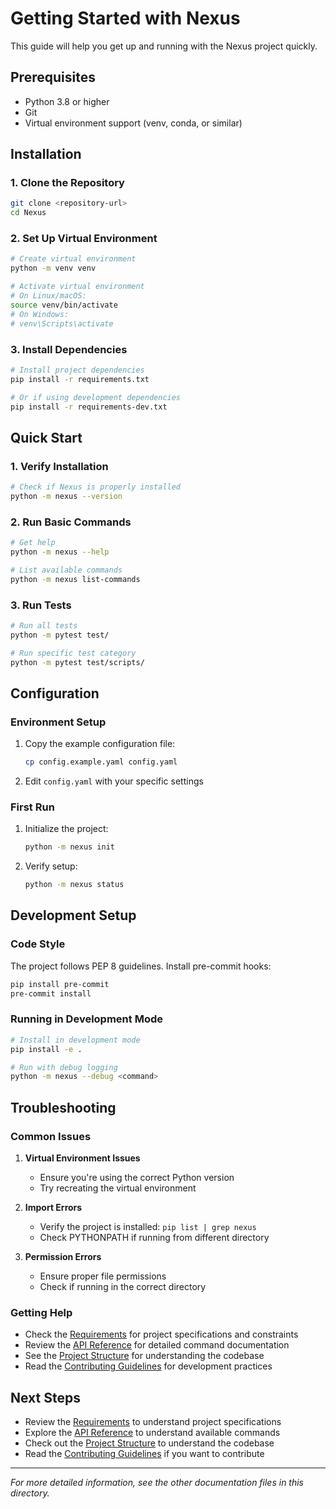 # Getting Started with Nexus

This guide will help you get up and running with the Nexus project quickly.

## Prerequisites

- Python 3.8 or higher
- Git
- Virtual environment support (venv, conda, or similar)

## Installation

### 1. Clone the Repository

```bash
git clone <repository-url>
cd Nexus
```

### 2. Set Up Virtual Environment

```bash
# Create virtual environment
python -m venv venv

# Activate virtual environment
# On Linux/macOS:
source venv/bin/activate
# On Windows:
# venv\Scripts\activate
```

### 3. Install Dependencies

```bash
# Install project dependencies
pip install -r requirements.txt

# Or if using development dependencies
pip install -r requirements-dev.txt
```

## Quick Start

### 1. Verify Installation

```bash
# Check if Nexus is properly installed
python -m nexus --version
```

### 2. Run Basic Commands

```bash
# Get help
python -m nexus --help

# List available commands
python -m nexus list-commands
```

### 3. Run Tests

```bash
# Run all tests
python -m pytest test/

# Run specific test category
python -m pytest test/scripts/
```

## Configuration

### Environment Setup

1. Copy the example configuration file:
   ```bash
   cp config.example.yaml config.yaml
   ```

2. Edit `config.yaml` with your specific settings

### First Run

1. Initialize the project:
   ```bash
   python -m nexus init
   ```

2. Verify setup:
   ```bash
   python -m nexus status
   ```

## Development Setup

### Code Style

The project follows PEP 8 guidelines. Install pre-commit hooks:

```bash
pip install pre-commit
pre-commit install
```

### Running in Development Mode

```bash
# Install in development mode
pip install -e .

# Run with debug logging
python -m nexus --debug <command>
```

## Troubleshooting

### Common Issues

1. **Virtual Environment Issues**
   - Ensure you're using the correct Python version
   - Try recreating the virtual environment

2. **Import Errors**
   - Verify the project is installed: `pip list | grep nexus`
   - Check PYTHONPATH if running from different directory

3. **Permission Errors**
   - Ensure proper file permissions
   - Check if running in the correct directory

### Getting Help

- Check the [Requirements](REQUIREMENTS.md) for project specifications and constraints
- Review the [API Reference](API_REFERENCE.md) for detailed command documentation
- See the [Project Structure](PROJECT_STRUCTURE.md) for understanding the codebase
- Read the [Contributing Guidelines](CONTRIBUTING.md) for development practices

## Next Steps

- Review the [Requirements](REQUIREMENTS.md) to understand project specifications
- Explore the [API Reference](API_REFERENCE.md) to understand available commands
- Check out the [Project Structure](PROJECT_STRUCTURE.md) to understand the codebase
- Read the [Contributing Guidelines](CONTRIBUTING.md) if you want to contribute

---

*For more detailed information, see the other documentation files in this directory.*
